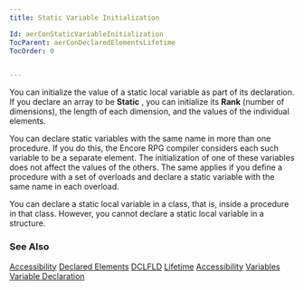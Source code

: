 ```yaml
---
title: Static Variable Initialization

Id: aerConStaticVariableInitialization
TocParent: aerConDeclaredElementsLifetime
TocOrder: 0


---
```


You can initialize the value of a static local variable as part of its declaration. If you declare an array to be **Static** , you can initialize its **Rank** (number of dimensions), the length of each dimension, and the values of the individual elements. 

You can declare static variables with the same name in more than one procedure. If you do this, the Encore RPG compiler considers each such variable to be a separate element. The initialization of one of these variables does not affect the values of the others. The same applies if you define a procedure with a set of overloads and declare a static variable with the same name in each overload. 

You can declare a static local variable in a class, that is, inside a procedure in that class. However, you cannot declare a static local variable in a structure. 

### See Also
[Accessibility](aerConAccessibility.html)
[Declared Elements](aerConDeclaredElements.html)
[DCLFLD](DCLFLD.html)
[Lifetime](aerConDeclaredElementsLifetime.html)
[Accessibility](aerConAccessibility.html)
[Variables](Variables.html)
[Variable Declaration](aerConVariableDeclaration.html) 
